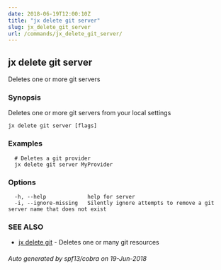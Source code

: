 ```yaml
---
date: 2018-06-19T12:00:10Z
title: "jx delete git server"
slug: jx_delete_git_server
url: /commands/jx_delete_git_server/
---
```

## jx delete git server

Deletes one or more git servers

### Synopsis

Deletes one or more git servers from your local settings

```
jx delete git server [flags]
```

### Examples

```
  # Deletes a git provider
  jx delete git server MyProvider
```

### Options

```
  -h, --help             help for server
  -i, --ignore-missing   Silently ignore attempts to remove a git server name that does not exist
```

### SEE ALSO

* [jx delete git](/commands/jx_delete_git/)	 - Deletes one or many git resources

###### Auto generated by spf13/cobra on 19-Jun-2018
